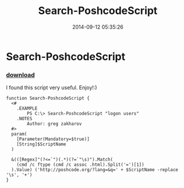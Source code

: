 ﻿---
pid:            5419
parent:         0
children:       
poster:         l0pthcrck
title:          Search-PoshcodeScript
date:           2014-09-12 05:35:26
description:    I found this script very useful. Enjoy!:)
format:         posh
---

# Search-PoshcodeScript

### [download](5419.ps1)  

I found this script very useful. Enjoy!:)

```posh
function Search-PoshcodeScript {
  <#
    .EXAMPLE
        PS C:\> Search-PoshcodeScript "logon users"
    .NOTES
        Author: greg zakharov
  #>
  param(
    [Parameter(Mandatory=$true)]
    [String]$ScriptName
  )
  
  &(([Regex]"(?<=`")(.*)(?=`"\s)").Match(
    (cmd /c ftype (cmd /c assoc .html).Split('=')[1])
  ).Value) ('http://poshcode.org/?lang=&q=' + $ScriptName -replace '\s', '+')
}
```
